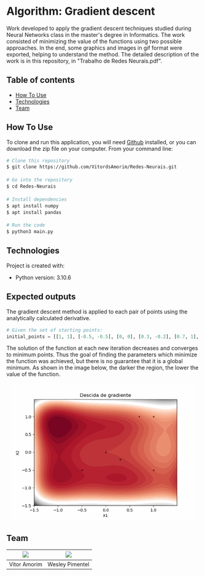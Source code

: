 # Algorithm: Gradient descent

Work developed to apply the gradient descent techniques studied during Neural Networks class in the master's degree in Informatics. The work consisted of minimizing the value of the functions using two possible approaches. In the end, some graphics and images in gif format were exported, helping to understand the method. The detailed description of the work is in this repository, in "Trabalho de Redes Neurais.pdf".

## Table of contents
* [How To Use](#how-to-use)
* [Technologies](#technologies)
* [Team](#team)


## How To Use

To clone and run this application, you will need [Github](https://github.com/git-guides/install-git) installed, or you can download the zip file on your computer. From your command line:

```bash
# Clone this repository
$ git clone https://github.com/VitordsAmorim/Redes-Neurais.git

# Go into the repository
$ cd Redes-Neurais

# Install dependencies
$ apt install numpy
$ apt install pandas

# Run the code
$ python3 main.py
```


## Technologies
Project is created with:
* Python version: 3.10.6


## Expected outputs

The gradient descent method is applied to each pair of points using the analytically calculated derivative. 

```python
# Given the set of starting points:
initial_points = [[1, 1], [-0.5, -0.5], [0, 0], [0.3, -0.2], [0.7, 1], [1, -0.5]]
```

The solution of the function at each new iteration decreases and converges to minimum points. Thus the goal of finding the parameters which minimize the function was achieved, but there is no guarantee that it is a global minimum. As shown in the image below, the darker the region, the lower the value of the function.

<div align="center">
	<img src="https://github.com/VitordsAmorim/Redes-Neurais/blob/main/Image/my_awesome2.gif" width="480">
</div>





## Team

  |<a href="https://github.com/VitordsAmorim"><img src="https://github.com/VitordsAmorim.png" width="120"></a> | <a href="https://github.com/WesleyPereiraPimentel">  <img src="https://github.com/WesleyPereiraPimentel.png" width="120"/></a> |
  |:-:|:-:|
  |Vitor Amorim | Wesley Pimentel|





	
